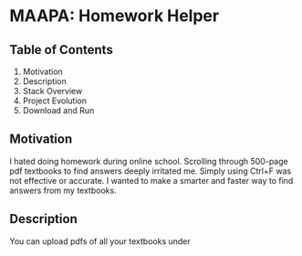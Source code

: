 <h1>MAAPA: Homework Helper</h1>
<h2>Table of Contents</h2>
<ol>
  <li>Motivation</li>
  <li>Description</li>
  <li>Stack Overview</li>
  <li>Project Evolution</li>
  <li>Download and Run</li>
</ol>
<h2>Motivation</h2>
I hated doing homework during online school. Scrolling through 500-page pdf textbooks to find answers deeply irritated me. Simply using Ctrl+F was not effective or accurate. I wanted to make a smarter and faster way to find answers from my textbooks.
<h2>Description</h2>
You can upload pdfs of all your textbooks under 
